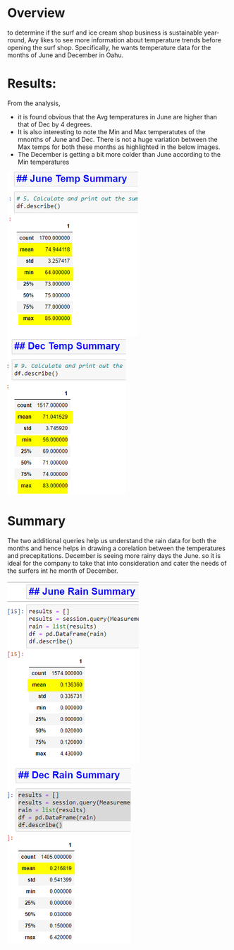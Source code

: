 # Overview

to determine if the surf and ice cream shop business is sustainable year-round, Avy likes to see more information about temperature trends before opening the surf shop. Specifically, he wants temperature data for the months of June and December in Oahu.

# Results:
From the analysis, 
* it is found obvious that the Avg temperatures in June are higher than that of Dec by 4 degrees. 
* It is also interesting to note the Min and Max temperatutes of the mnonths of June and Dec. There is not a huge variation between the Max temps for both these months as highlighted in the below images.
* The December is getting a bit more colder than June according to the Min temperatures

 ![alt text](https://github.com/riteshnimmagadda/surfs_up/blob/main/JuneTempSummary.png)
 ![alt text](https://github.com/riteshnimmagadda/surfs_up/blob/main/DecTempSummary.png)
 
 # Summary
 The two additional queries help us understand the rain data for both the months and hence helps in drawing a corelation between the temperatures and precepitations. December is seeing more rainy days the June. so it is ideal for the company to take that into consideration and cater the needs of the surfers int he month of December.
 
 
 ![alt text](https://github.com/riteshnimmagadda/surfs_up/blob/main/JuneRainSummary.png)
 ![alt text](https://github.com/riteshnimmagadda/surfs_up/blob/main/DecRainSummary.png)
